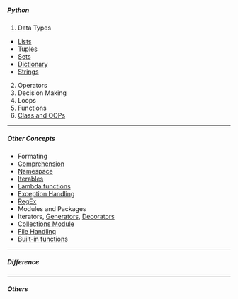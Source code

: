 ##### [Python](https://github.com/kishorchannal/Python/blob/main/All%20Files/Python%201.ipynb)
1. Data Types
  * [Lists](https://github.com/kishorchannal/Python/blob/main/All%20Files/lists.ipynb)
  * [Tuples](https://github.com/kishorchannal/Python/blob/main/All%20Files/tuples.ipynb)
  * [Sets](https://github.com/kishorchannal/Python/blob/main/All%20Files/sets.ipynb)
  * [Dictionary](https://github.com/kishorchannal/Python/blob/main/All%20Files/dictionary.ipynb)
  * [Strings](https://github.com/kishorchannal/Python/blob/main/All%20Files/strings.ipynb)
2. Operators
3. Decision Making
4. Loops
5. Functions
6. [Class and OOPs](https://github.com/kishorchannal/Python/blob/main/All%20Files/class_oops.ipynb)
----
##### Other Concepts
* Formating
* [Comprehension](https://github.com/kishorchannal/Python/blob/main/All%20Files/comprehension.ipynb)
* [Namespace](https://github.com/kishorchannal/Python/blob/main/All%20Files/namespace.ipynb)
* [Iterables](https://www.pythonlikeyoumeanit.com/Module2_EssentialsOfPython/Iterables.html)
* [Lambda functions](https://github.com/kishorchannal/Python/blob/main/All%20Files/lambda_functions.ipynb)
* [Exception Handling](https://github.com/kishorchannal/Python/blob/main/All%20Files/exception_handling.ipynb)
* [RegEx](https://github.com/kishorchannal/Python/blob/main/All%20Files/regular_expression.ipynb)
* Modules and Packages
* Iterators, [Generators](https://github.com/kishorchannal/Python/blob/main/All%20Files/generators.ipynb), [Decorators](https://github.com/kishorchannal/Python/blob/main/All%20Files/decorators.ipynb)
* [Collections Module](https://github.com/kishorchannal/Python/blob/main/All%20Files/collections_module.ipynb)
* [File Handling](https://github.com/kishorchannal/Python/blob/main/All%20Files/file_handling.ipynb)
* [Built-in functions](https://github.com/kishorchannal/Python/blob/main/All%20Files/built_in_functions.ipynb)
--- 
##### Difference

--- 
##### Others
